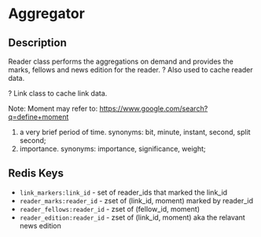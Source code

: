 Aggregator
==========

Description
-----------
Reader class performs the aggregations on demand 
and provides the marks, fellows and news edition for the reader.
? Also used to cache reader data.

? Link class to cache link data.

Note: Moment may refer to:
<https://www.google.com/search?q=define+moment>
  1. a very brief period of time.
  synonyms: bit, minute, instant, second, split second;
  2. importance.
  synonyms: importance, significance, weight;

Redis Keys
----------
  * `link_markers:link_id` - set of reader_ids that marked the link_id
  * `reader_marks:reader_id` - zset of (link_id, moment) marked by reader_id
  * `reader_fellows:reader_id` - zset of (fellow_id, moment)
  * `reader_edition:reader_id` - zset of (link_id, moment) aka the 
  relavant news edition
